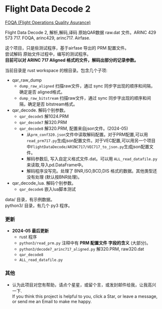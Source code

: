 # Flight Data Decode 2   

[FOQA (Flight Operations Quality Asurance)](http://en.wikipedia.org/wiki/Flight_operations_quality_assurance)  

Flight Data Decode 2, 解析,解码,译码 原始QAR数据 raw.dat 文件。ARINC 429 573 717. FOQA, arinc429, arinc717. Airfase.  

这个项目，只是些测试程序，基于airfase 导出的 PRM 配置文件。   
尝试解码 原始文件过程中，编写的测试程序。   
**目前可以对 ARINC 717 Aligned 格式的文件，解码出部分的记录参数。**   

当前目录是 rust workspace 的根目录。包含几个子项:   
* qar_raw_dump   
  - `dump_raw_aligned` 扫描raw文件，通过 sync 同步字出现的顺序和间隔，确定是否 aligned格式。   
  - `dump_raw_bitstream` 扫描raw文件，通过 sync 同步字出现的顺序和间隔，确定是否 bitstream格式。   
* qar_decode.  解码个别参数。   
  - `qar_decode5` 解1024.PRM   
  - `qar_decode7` 解320.PRM   
  - `qar_decode8` 解320.PRM, 配置来自json文件。(2024-05)   
    - 从`prm_conf320.json`文件中读取解码配置。对于PRM配置,可以用`read_prm717.py`生成json配置文件。对于VEC配置,可以用另一个项目中`FlightDataDecode/ARINC717/VEC717_to_json.py`生成json配置文件。   
    - 解码参数后, 写入自定义格式文件.dat。可以用 `ALL_read_datafile.py` 来读取,导入pd.DataFrame中。   
    - 解码程序没写完。处理了 BNR,ISO,BCD,DIS 格式的数据。其他类型还没有处理 (默认按BNR处理)。   
* qar_decode_lua.  解码个别参数。   
  - `qar_decode6` 嵌入lua脚本测试   

data/ 目录，有示例数据。  
python3/ 目录，有几个 py3 程序。  

### 更新  
* **2024-05 最后更新**   
  - rust 程序  
  - `python3/read_prm.py` 注释中有 **PRM 配置文件 字段的含义** (大部分)。  
  - `python3/decode7_arinc717_aligned.py` 解320.PRM, raw320.dat   
  - `qar_decode8`   
  - `ALL_read_datafile.py`   

### 其他  
* 认为此项目对您有帮助，请点个星星，或留个言，或发封邮件给我，让我高兴一下.   
  If you think this project is helpful to you, click a Star, or leave a message, or send me an Email to make me happy.  


